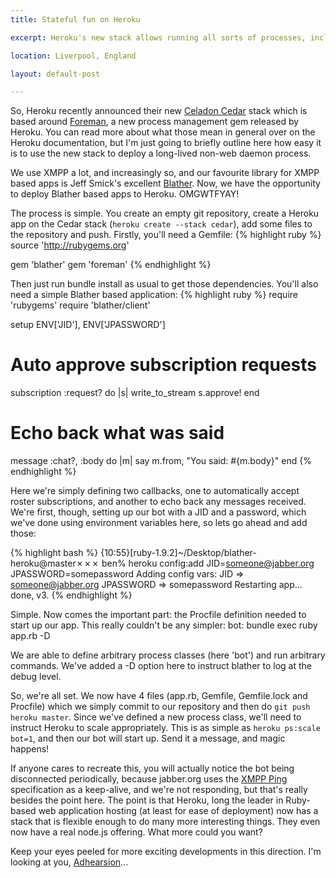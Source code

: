 ```yaml
---
title: Stateful fun on Heroku

excerpt: Heroku's new stack allows running all sorts of processes, including XMPP bots based on Blather

location: Liverpool, England

layout: default-post

---
```


So, Heroku recently announced their new [Celadon Cedar](http://devcenter.heroku.com/articles/cedar) stack which is based around [Foreman](http://devcenter.heroku.com/articles/procfile), a new process management gem released by Heroku. You can read more about what those mean in general over on the Heroku documentation, but I'm just going to briefly outline here how easy it is to use the new stack to deploy a long-lived non-web daemon process.

We use XMPP a lot, and increasingly so, and our favourite library for XMPP based apps is Jeff Smick's excellent [Blather](https://github.com/sprsquish/blather). Now, we have the opportunity to deploy Blather based apps to Heroku. OMGWTFYAY!

The process is simple. You create an empty git repository, create a Heroku app on the Cedar stack (`heroku create --stack cedar`), add some files to the repository and push. Firstly, you'll need a Gemfile:
{% highlight ruby %}
source 'http://rubygems.org'

gem 'blather'
gem 'foreman'
{% endhighlight %}

Then just run bundle install as usual to get those dependencies. You'll also need a simple Blather based application:
{% highlight ruby %}
require 'rubygems'
require 'blather/client'

setup ENV['JID'], ENV['JPASSWORD']

# Auto approve subscription requests
subscription :request? do |s|
  write_to_stream s.approve!
end

# Echo back what was said
message :chat?, :body do |m|
  say m.from, "You said: #{m.body}"
end
{% endhighlight %}

Here we're simply defining two callbacks, one to automatically accept roster subscriptions, and another to echo back any messages received. We're first, though, setting up our bot with a JID and a password, which we've done using environment variables here, so lets go ahead and add those:

{% highlight bash %}
{10:55}[ruby-1.9.2]~/Desktop/blather-heroku@master✗✗✗ ben% heroku config:add JID=someone@jabber.org JPASSWORD=somepassword
Adding config vars:
  JID       => someone@jabber.org
  JPASSWORD => somepassword
Restarting app... done, v3.
{% endhighlight %}

Simple. Now comes the important part: the Procfile definition needed to start up our app. This really couldn't be any simpler:
    bot: bundle exec ruby app.rb -D

We are able to define arbitrary process classes (here 'bot') and run arbitrary commands. We've added a -D option here to instruct blather to log at the debug level.

So, we're all set. We now have 4 files (app.rb, Gemfile, Gemfile.lock and Procfile) which we simply commit to our repository and then do `git push heroku master`. Since we've defined a new process class, we'll need to instruct Heroku to scale appropriately. This is as simple as `heroku ps:scale bot=1`, and then our bot will start up. Send it a message, and magic happens!

If anyone cares to recreate this, you will actually notice the bot being disconnected periodically, because jabber.org uses the [XMPP Ping](http://xmpp.org/extensions/xep-0199.html) specification as a keep-alive, and we're not responding, but that's really besides the point here. The point is that Heroku, long the leader in Ruby-based web application hosting (at least for ease of deployment) now has a stack that is flexible enough to do many more interesting things. They even now have a real node.js offering. What more could you want?

Keep your eyes peeled for more exciting developments in this direction. I'm looking at you, [Adhearsion](http://adhearsion.com)...

